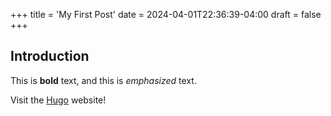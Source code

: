 +++
title = 'My First Post'
date = 2024-04-01T22:36:39-04:00
draft = false
+++
## Introduction

This is **bold** text, and this is *emphasized* text.

Visit the [Hugo](https://gohugo.io) website!

